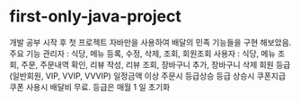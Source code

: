 # first-only-java-project
개발 공부 시작 후 첫 프로젝트
자바만을 사용하여 배달의 민족 기능들을 구현 해보았음.
주요 기능
관리자 : 식당, 메뉴 등록, 수정, 삭제, 조회, 회원조회
사용자 : 식당, 메뉴 조회, 주문, 주문내역 확인, 리뷰 작성, 리뷰 조회, 장바구니 추가, 장바구니 삭제
회원 등급(일반회원, VIP, VVIP, VVVIP) 일정금액 이상 주문시 등급상승
등급 상승시 쿠폰지급 쿠폰 사용시 배달비 무료.
등급은 매월 1 일 초기화
